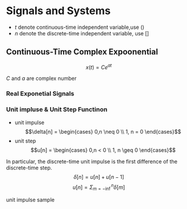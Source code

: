 # Signals and Systems

- $t$ denote continuous-time independent variable,use $()$
- $n$ denote the discrete-time independent variable, use $[]$

## Continuous-Time Complex Expoonential

$$x(t) = Ce^{at}$$

$C$ and $a$ are complex number

### Real Exponetial Signals

### Unit impluse & Unit Step Functinon

- unit impulse
$$\delta[n] =
\begin{cases}
    0,n \neq 0 \\
    1, n = 0
\end{cases}$$
- unit step
$$u[n] =
\begin{cases}
    0,n < 0 \\
    1, n \geq 0
\end{cases}$$

In particular, the discrete-time unit impulse is the first difference of the discrete-time step.
$$\delta[n] = u[n] + u[n-1]$$
$$u[n] = \Sigma^n_{m=-\inf}\delta[m]$$

unit impulse sample


